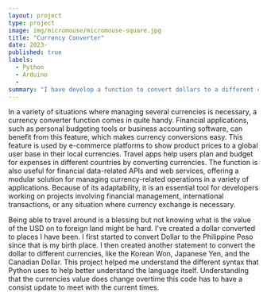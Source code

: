 ```yaml
---
layout: project
type: project
image: img/micromouse/micromouse-square.jpg
title: "Currency Converter"
date: 2023-
published: true
labels:
  - Python
  - Arduino
  - 
summary: "I have develop a function to convert dollars to a different currency."
---
```


In a variety of situations where managing several currencies is necessary, a currency converter function comes in quite handy. Financial applications, such as personal budgeting tools or business accounting software, can benefit from this feature, which makes currency conversions easy. This feature is used by e-commerce platforms to show product prices to a global user base in their local currencies. Travel apps help users plan and budget for expenses in different countries by converting currencies. The function is also useful for financial data-related APIs and web services, offering a modular solution for managing currency-related operations in a variety of applications. Because of its adaptability, it is an essential tool for developers working on projects involving financial management, international transactions, or any situation where currency exchange is necessary.

Being able to travel around is a blessing but not knowing what is the value of the USD on to foreign land might be hard. I've created a dollar converted to places I have been. I first started to convert Dollar to the Philippine Peso since that is my birth place. I then created another statement to convert the dollar to different currencies, like the Korean Won, Japanese Yen, and the Canadian Dollar. This project helped me understand the different syntax that Python uses to help better understand the language itself. Understanding that the currencies value does change overtime this code has to have a consist update to meet with the current times. 

